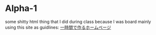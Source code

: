 # Alpha-1
some shitty html thing that I did during class because I was board 
mainly using this site as guidlines: [一時間で作るホームページ](http://www.shoshinsha.com/hp/)
